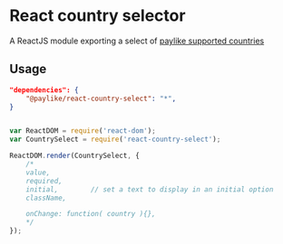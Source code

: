 # React country selector

A ReactJS module exporting a select of [paylike supported countries](https://github.com/paylike/countries)

## Usage

```json
"dependencies": {
	"@paylike/react-country-select": "*",
}
```

```js

var ReactDOM = require('react-dom');
var CountrySelect = require('react-country-select');

ReactDOM.render(CountrySelect, {
	/*
	value,
	required,
	initial,		// set a text to display in an initial option
	className,

	onChange: function( country ){},
	*/
});

```
